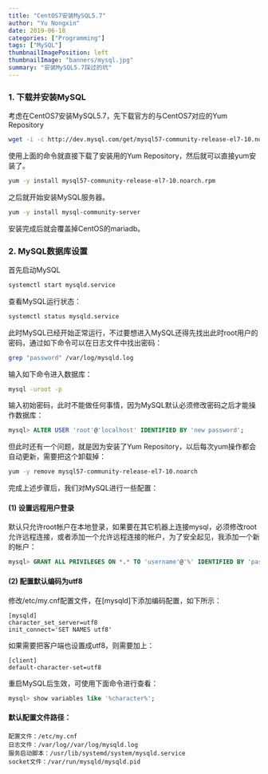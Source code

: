 ```yaml
---
title: "CentOS7安装MySQL5.7"
author: "Yu Nongxin"
date: 2019-06-10
categories: ["Programming"]
tags: ["MySQL"]
thumbnailImagePosition: left
thumbnailImage: "banners/mysql.jpg"
summary: "安装MySQL5.7踩过的坑"
---
```


### 1. 下载并安装MySQL
考虑在CentOS7安装MySQL5.7，先下载官方的与CentOS7对应的Yum Repository
```bash
wget -i -c http://dev.mysql.com/get/mysql57-community-release-el7-10.noarch.rpm
```
使用上面的命令就直接下载了安装用的Yum Repository，然后就可以直接yum安装了。
```bash
yum -y install mysql57-community-release-el7-10.noarch.rpm
```
之后就开始安装MySQL服务器。
```bash
yum -y install mysql-community-server
```
安装完成后就会覆盖掉CentOS的mariadb。

### 2. MySQL数据库设置
首先启动MySQL
```bash
systemctl start mysqld.service
```
查看MySQL运行状态：
```bash
systemctl status mysqld.service
```
此时MySQL已经开始正常运行，不过要想进入MySQL还得先找出此时root用户的密码，通过如下命令可以在日志文件中找出密码：
```bash
grep "password" /var/log/mysqld.log
```
输入如下命令进入数据库：
```bash
mysql -uroot -p
```
输入初始密码，此时不能做任何事情，因为MySQL默认必须修改密码之后才能操作数据库：
```sql
mysql> ALTER USER 'root'@'localhost' IDENTIFIED BY 'new password';
```
但此时还有一个问题，就是因为安装了Yum Repository，以后每次yum操作都会自动更新，需要把这个卸载掉：
```bash
yum -y remove mysql57-community-release-el7-10.noarch
```
完成上述步骤后，我们对MySQL进行一些配置：
#### (1) 设置远程用户登录
默认只允许root帐户在本地登录，如果要在其它机器上连接mysql，必须修改root允许远程连接，或者添加一个允许远程连接的帐户，为了安全起见，我添加一个新的帐户：
```sql
mysql> GRANT ALL PRIVILEGES ON *.* TO 'username'@'%' IDENTIFIED BY 'password' WITH GRANT OPTION;
```
#### (2) 配置默认编码为utf8
修改/etc/my.cnf配置文件，在[mysqld]下添加编码配置，如下所示：
```
[mysqld]
character_set_server=utf8
init_connect='SET NAMES utf8'
```
如果需要把客户端也设置成utf8，则需要加上：
```
[client]
default-character-set=utf8
```
重启MySQL后生效，可使用下面命令进行查看：
```sql
mysql> show variables like '%character%';
```

#### 默认配置文件路径：
``` 
配置文件：/etc/my.cnf 
日志文件：/var/log//var/log/mysqld.log 
服务启动脚本：/usr/lib/systemd/system/mysqld.service 
socket文件：/var/run/mysqld/mysqld.pid
```